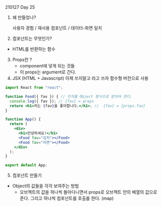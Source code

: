 210127 Day 25


1. 왜 만들었나?

    사용자 경험 / 재사용 컴포넌트 / 데이터-화면 일치

2. 컴포넌트는 무엇인가?
- HTML를 반환하는 함수
3. Props란 ?
    - component에 넣게 되는 것들
    - 이 props는 argument로 간다.
4. JSX (HTML + Javascript)
이제 <Potato></Potato> 쓰지말고 <Potato /> 라고 쓰자
함수형 버전으로 사용

```jsx
import React from "react";

function Food({ fav }) { // 인자를 Object 형식으로 받아야 한다.
  console.log({ fav }); // {fav} = props
  return <h1>저는 {fav}을 좋아합니다.</h1>; //  {fav} = {props.fav}
}

function App() {
  return (
    <div>
      <h1>안녕하세요!</h1>
      <Food fav="김치"></Food>
      <Food fav="라면"></Food>
    </div>
  );
}

export default App;
```

5. 컴포넌트 만들기

- Object의 값들을 각각 보여주는 방법
    - 오브젝트의 값을 하나씩 돌아다니면서 props로 오브젝트 안의 배열의 값으로 준다.
    그리고 하나씩 컴포넌트를 호출를 한다. (map)